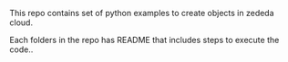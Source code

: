 This repo contains set of python examples to create objects in zededa cloud. 
 
Each folders in the repo has README that includes steps to execute the code..
